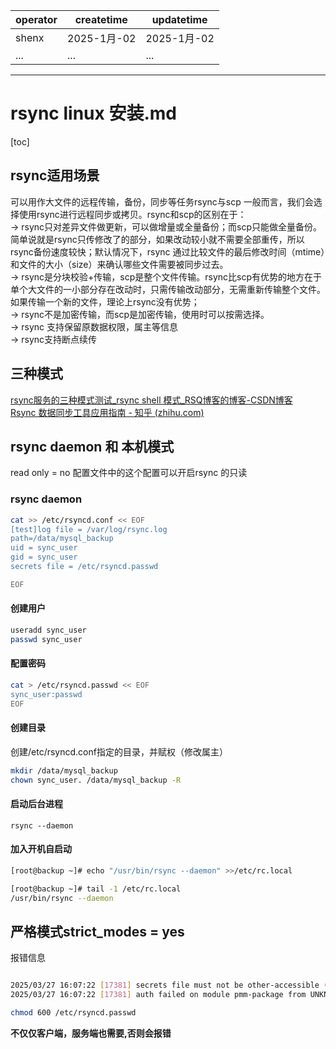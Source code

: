 | operator | createtime | updatetime |
| ---- | ---- | ---- |
| shenx | 2025-1月-02 | 2025-1月-02  |
| ... | ... | ... |
---
# rsync linux 安装.md

[toc]


## rsync适用场景
可以用作大文件的远程传输，备份，同步等任务rsync与scp
一般而言，我们会选择使用rsync进行远程同步或拷贝。rsync和scp的区别在于：  
-> rsync只对差异文件做更新，可以做增量或全量备份；而scp只能做全量备份。简单说就是rsync只传修改了的部分，如果改动较小就不需要全部重传，所以rsync备份速度较快；默认情况下，rsync 通过比较文件的最后修改时间（mtime）和文件的大小（size）来确认哪些文件需要被同步过去。  
-> rsync是分块校验+传输，scp是整个文件传输。rsync比scp有优势的地方在于单个大文件的一小部分存在改动时，只需传输改动部分，无需重新传输整个文件。如果传输一个新的文件，理论上rsync没有优势；  
-> rsync不是加密传输，而scp是加密传输，使用时可以按需选择。  
-> rsync  支持保留原数据权限，属主等信息  
-> rsync支持断点续传  

## 三种模式
[rsync服务的三种模式测试_rsync shell 模式_RSQ博客的博客-CSDN博客](https://blog.csdn.net/Mr_rsq/article/details/79272189)  
[Rsync 数据同步工具应用指南 - 知乎⁤ (zhihu.com)](https://zhuanlan.zhihu.com/p/40022680)


## rsync daemon 和 本机模式

read only = no 配置文件中的这个配置可以开启rsync 的只读
### rsync daemon
```bash
cat >> /etc/rsyncd.conf << EOF
[test]log file = /var/log/rsync.log
path=/data/mysql_backup
uid = sync_user
gid = sync_user
secrets file = /etc/rsyncd.passwd

EOF
```

#### 创建用户

```bash
useradd sync_user
passwd sync_user
```

#### 配置密码
```bash
cat > /etc/rsyncd.passwd << EOF
sync_user:passwd
EOF
```

#### 创建目录

创建/etc/rsyncd.conf指定的目录，并赋权（修改属主）
```bash
mkdir /data/mysql_backup
chown sync_user. /data/mysql_backup -R
```

#### 启动后台进程
`rsync --daemon`

#### 加入开机自启动
```bash
[root@backup ~]# echo "/usr/bin/rsync --daemon" >>/etc/rc.local

[root@backup ~]# tail -1 /etc/rc.local
/usr/bin/rsync --daemon
```


## 严格模式strict_modes = yes

报错信息
```bash

2025/03/27 16:07:22 [17381] secrets file must not be other-accessible (see strict modes option)
2025/03/27 16:07:22 [17381] auth failed on module pmm-package from UNKNOWN (10.159.65.124) for sync_user: ignoring secrets file
```

```bash
chmod 600 /etc/rsyncd.passwd  
```
**不仅仅客户端，服务端也需要,否则会报错**
